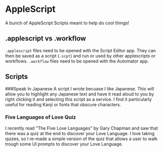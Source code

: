 # AppleScript
A bunch of AppleScript Scripts meant to help do cool things!

## .applescript vs .workflow
`.applescript` files need to be opened with the Script Editor app. They can then be saved as a script (`.scpt`) and run or used by other applescripts or workflows.
`.workflow` files need to be opened with the Automator app. 


## Scripts
###Speak In Japanese
A script I wrote becuase I like Japanese. This will allow you to highlight any Japanese text and have it read aloud to you by right clicking it and selecting this script as a service. I find it particularly useful for reading Kanji or fonts that obscure characters.

### Five Languages of Love Quiz
I recently read "The Five Love Languages" by Gary Chapman and saw that there was a quiz at the end to discover your Love Language. I love taking quizes, so I re-made a simple version of the quiz that allows a user to walk trough some UI prompts to discover your Love Language.
